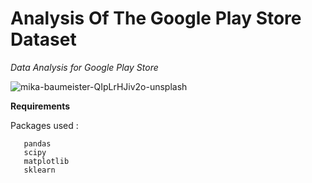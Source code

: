 
# Analysis Of The Google Play Store Dataset
_Data Analysis for Google Play Store_

![mika-baumeister-QIpLrHJiv2o-unsplash](https://user-images.githubusercontent.com/63910744/128625945-5fd3699e-8731-4e45-b9dd-823790c07477.jpg)

**Requirements**

Packages used : 
```numpy
   pandas
   scipy
   matplotlib
   sklearn
